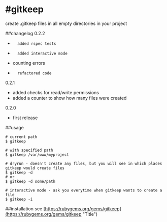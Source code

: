 #gitkeep
=======

create .gitkeep files in all empty directories in your project

##changelog
0.2.2
-		added rspec tests
-		added interactive mode
- 	counting errors
-		refactored code

0.2.1  
-   added checks for read/write permissions  
-   added a counter to show how many files were created  
    
0.2.0  
-   first release


##usage
``` shell
# current path    
$ gitkeep

# with specified path
$ gitkeep /var/www/myproject

# dryrun - doesn't create any files, but you will see in which places gitkeep would create files
$ gitkeep -d
# or
$ gitkeep -d some/path

# interactive mode - ask you everytime when gitkeep wants to create a file
$ gitkeep -i
```

##installation
see [https://rubygems.org/gems/gitkeep](https://rubygems.org/gems/gitkeep "Title")